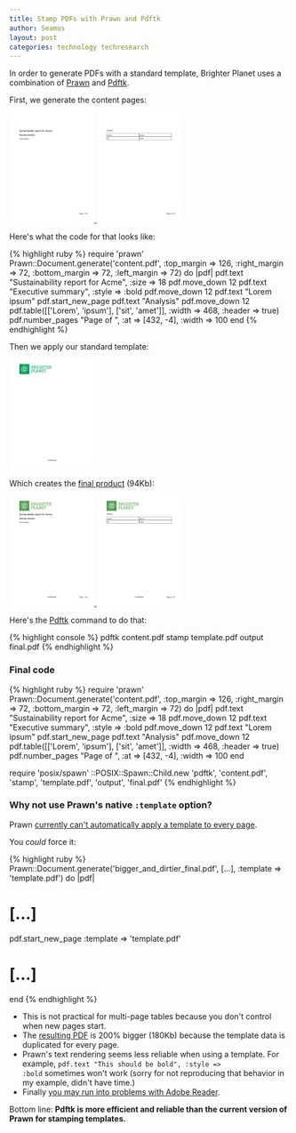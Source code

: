 ```yaml
---
title: Stamp PDFs with Prawn and Pdftk
author: Seamus
layout: post
categories: technology techresearch
---
```


In order to generate PDFs with a standard template, Brighter Planet uses a combination of [Prawn](https://github.com/sandal/prawn) and [Pdftk](http://www.pdflabs.com/tools/pdftk-the-pdf-toolkit/).

First, we generate the content pages:

<p>
  <a href="/images/2011-10-06-stamp-pdfs-with-prawn-and-pdftk/content.pdf" title="PDF generated by Prawn">
    <img src="/images/2011-10-06-stamp-pdfs-with-prawn-and-pdftk/content-page1.png" alt="screenshot of PDF generated by Prawn (page 1)" />
    <img src="/images/2011-10-06-stamp-pdfs-with-prawn-and-pdftk/content-page2.png" alt="screenshot of PDF generated by Prawn (page 2)" />
  </a>
</p>

<!-- more start -->

Here's what the code for that looks like:

{% highlight ruby %}
require 'prawn'
Prawn::Document.generate('content.pdf', :top_margin => 126, :right_margin => 72, :bottom_margin => 72, :left_margin => 72) do |pdf|
  pdf.text "Sustainability report for Acme", :size => 18
  pdf.move_down 12
  pdf.text "Executive summary", :style => :bold
  pdf.move_down 12
  pdf.text "Lorem ipsum"
  pdf.start_new_page
  pdf.text "Analysis"
  pdf.move_down 12
  pdf.table([['Lorem', 'ipsum'], ['sit', 'amet']], :width => 468, :header => true)
  pdf.number_pages "Page <page> of <total>", :at => [432, -4], :width => 100
end
{% endhighlight %}

Then we apply our standard template:

<p>
  <a href="/images/2011-10-06-stamp-pdfs-with-prawn-and-pdftk/template.pdf" title="blank Brighter Planet template">
    <img src="/images/2011-10-06-stamp-pdfs-with-prawn-and-pdftk/template.png" alt="screenshot of blank Brighter Planet template" />
  </a>
</p>

Which creates the [final product](/images/2011-10-06-stamp-pdfs-with-prawn-and-pdftk/final.pdf) (94Kb):

<p>
  <a href="/images/2011-10-06-stamp-pdfs-with-prawn-and-pdftk/final.pdf" title="completed sustainability report">
    <img src="/images/2011-10-06-stamp-pdfs-with-prawn-and-pdftk/final-page1.png" alt="screenshot of completed sustainability report (page 1)" />
    <img src="/images/2011-10-06-stamp-pdfs-with-prawn-and-pdftk/final-page2.png" alt="screenshot of completed sustainability report (page 2)" />
  </a>
</p>

Here's the [Pdftk](http://www.pdflabs.com/tools/pdftk-the-pdf-toolkit/) command to do that:

{% highlight console %}
pdftk content.pdf stamp template.pdf output final.pdf
{% endhighlight %}

### Final code ###

{% highlight ruby %}
require 'prawn'
Prawn::Document.generate('content.pdf', :top_margin => 126, :right_margin => 72, :bottom_margin => 72, :left_margin => 72) do |pdf|
  pdf.text "Sustainability report for Acme", :size => 18
  pdf.move_down 12
  pdf.text "Executive summary", :style => :bold
  pdf.move_down 12
  pdf.text "Lorem ipsum"
  pdf.start_new_page
  pdf.text "Analysis"
  pdf.move_down 12
  pdf.table([['Lorem', 'ipsum'], ['sit', 'amet']], :width => 468, :header => true)
  pdf.number_pages "Page <page> of <total>", :at => [432, -4], :width => 100
end

require 'posix/spawn'
::POSIX::Spawn::Child.new 'pdftk', 'content.pdf', 'stamp', 'template.pdf', 'output', 'final.pdf'
{% endhighlight %}

### Why not use Prawn's native <code>:template</code> option? ###

Prawn [currently can't automatically apply a template to every page](http://groups.google.com/group/prawn-ruby/browse_thread/thread/93301df14c7f743d).

You _could_ force it:

{% highlight ruby %}
Prawn::Document.generate('bigger_and_dirtier_final.pdf', [...], :template => 'template.pdf') do |pdf|
  # [...]
  pdf.start_new_page :template => 'template.pdf'
  # [...]
end
{% endhighlight %}

* This is not practical for multi-page tables because you don't control when new pages start.
* The [resulting PDF](/images/2011-10-06-stamp-pdfs-with-prawn-and-pdftk/bigger_and_dirtier_final.pdf) is 200% bigger (180Kb) because the template data is duplicated for every page.
* Prawn's text rendering seems less reliable when using a template. For example, <code>pdf.text "This should be bold", :style => :bold</code> sometimes won't work (sorry for not reproducing that behavior in my example, didn't have time.)
* Finally [you may run into problems with Adobe Reader](https://github.com/sandal/prawn/issues/199).

Bottom line: **Pdftk is more efficient and reliable than the current version of Prawn for stamping templates.**

<!-- more end -->
